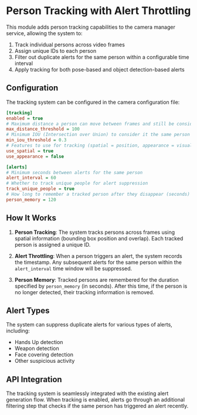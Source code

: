 # Person Tracking with Alert Throttling

This module adds person tracking capabilities to the camera manager service, allowing the system to:

1. Track individual persons across video frames
2. Assign unique IDs to each person 
3. Filter out duplicate alerts for the same person within a configurable time interval
4. Apply tracking for both pose-based and object detection-based alerts

## Configuration

The tracking system can be configured in the camera configuration file:

```ini
[tracking]
enabled = true
# Maximum distance a person can move between frames and still be considered the same person
max_distance_threshold = 100
# Minimum IOU (Intersection over Union) to consider it the same person across frames
min_iou_threshold = 0.3
# Features to use for tracking (spatial = position, appearance = visual features)
use_spatial = true
use_appearance = false

[alerts]
# Minimum seconds between alerts for the same person
alert_interval = 60
# Whether to track unique people for alert suppression
track_unique_people = true
# How long to remember a tracked person after they disappear (seconds)
person_memory = 120
```

## How It Works

1. **Person Tracking**: The system tracks persons across frames using spatial information (bounding box position and overlap). Each tracked person is assigned a unique ID.

2. **Alert Throttling**: When a person triggers an alert, the system records the timestamp. Any subsequent alerts for the same person within the `alert_interval` time window will be suppressed.

3. **Person Memory**: Tracked persons are remembered for the duration specified by `person_memory` (in seconds). After this time, if the person is no longer detected, their tracking information is removed.

## Alert Types

The system can suppress duplicate alerts for various types of alerts, including:

- Hands Up detection
- Weapon detection
- Face covering detection
- Other suspicious activity

## API Integration

The tracking system is seamlessly integrated with the existing alert generation flow. When tracking is enabled, alerts go through an additional filtering step that checks if the same person has triggered an alert recently.

